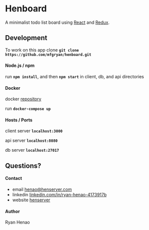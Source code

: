 # Henboard

  A minimalist todo list board using [React](https://facebook.github.io/react/) and [Redux](http://redux.js.org/).
  


## Development

To work on this app clone **`git clone https://github.com/mfgryan/henboard.git`**


  #### Node.js / npm 

  run **`npm install`**, and then **`npm start`** in client, db, and api directories


  #### Docker

  docker [repository](https://hub.docker.com/r/mfgryan/henboard/)
  
  run **`docker-compose up`**

  #### Hosts / Ports
  
  client server **`localhost:3000`**
  
  api server **`localhost:8080`**
  
  db server **`localhost:27017`**
  

## Questions?

  #### Contact
  - email [henao@henserver.com](http://www.henserver.com)
  - linkedin [linkedin.com/in/ryan-henao-4173917b](https://www.linkedin.com/in/ryan-henao-4173917b/)
  - website [henserver](http://www.henserver.com)

  #### Author
  Ryan Henao
